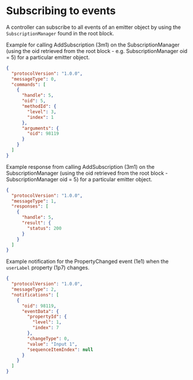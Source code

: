 # Subscribing to events

A controller can subscribe to all events of an emitter object by using the `SubscriptionManager` found in the root block.

Example for calling AddSubscription (3m1) on the SubscriptionManager (using the oid retrieved from the root block - e.g. SubscriptionManager oid = 5) for a particular emitter object.

```json
{
  "protocolVersion": "1.0.0",
  "messageType": 0,
  "commands": [
    {
      "handle": 5,
      "oid": 5,
      "methodId": {
        "level": 3,
        "index": 1
      },
      "arguments": {
        "oid": 98119
      }
    }
  ]
}
```

Example response from calling AddSubscription (3m1) on the SubscriptionManager (using the oid retrieved from the root block - SubscriptionManager oid = 5) for a particular emitter object.

```json
{
  "protocolVersion": "1.0.0",
  "messageType": 1,
  "responses": [
    {
      "handle": 5,
      "result": {
        "status": 200
      }
    }
  ]
}
```

Example notification for the PropertyChanged event (1e1) when the `userLabel` property (1p7) changes.

```json
{
  "protocolVersion": "1.0.0",
  "messageType": 2,
  "notifications": [
    {
      "oid": 98119,
      "eventData": {
        "propertyId": {
          "level": 1,
          "index": 7
        },
        "changeType": 0,
        "value": "Input 1",
        "sequenceItemIndex": null
      }
    }
  ]
}
```
